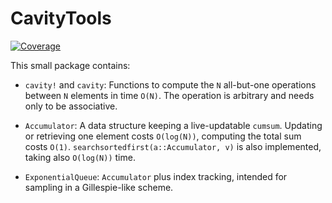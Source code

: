 # CavityTools

[![Coverage](https://codecov.io/gh/abraunst/CavityTools.jl/branch/main/graph/badge.svg)](https://codecov.io/gh/abraunst/CavityTools.jl)

This small package contains:

* `cavity!` and `cavity`: Functions to compute the `N` all-but-one operations between `N` elements in time `O(N)`. The operation is arbitrary and needs only to be associative.

* `Accumulator`: A data structure keeping a live-updatable `cumsum`. Updating or retrieving one element costs `O(log(N))`, computing the total sum costs `O(1)`. `searchsortedfirst(a::Accumulator, v)` is also implemented, taking also `O(log(N))` time.

* `ExponentialQueue`: `Accumulator` plus index tracking, intended for sampling in a Gillespie-like scheme.
